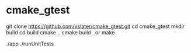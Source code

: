 # cmake_gtest

git clone https://github.com/vslater/cmake_gtest.git
cd cmake_gtest
mkdir build
cd build
cmake ..
cmake build . or make

./app
./runUnitTests
